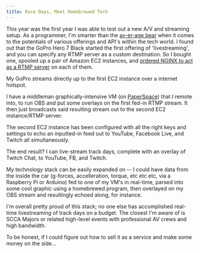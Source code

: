 ```yaml
---
title: Race Days, Meet Homebrewed Tech
---
```


This year was the first year I was able to test out a new A/V and streaming setup. As a programmer, I'm smarter than the [av-er-age  bear](https://www.youtube.com/watch?v=k5AwcMWb1Ns) when it comes to the potentials of various offerings and API's within the tech world. I found out that the GoPro Hero 7 Black started the first offering of 'livestreaming', and you can specify any RTMP server as a custom destination. So I bought one, spooled up a pair of Amazon EC2 instances, and [ordered NGINX to act as a RTMP server](https://obsproject.com/forum/resources/how-to-set-up-your-own-private-rtmp-server-using-nginx.50/) on each of them. 

My GoPro streams directly up to the first EC2 instance over a internet hotspot.

I have a middleman graphically-intensive VM (on [PaperSpace](https://www.paperspace.com/)) that I remote into, to run OBS and put some overlays on the first fed-in RTMP stream. It then just broadcasts said resulting stream out to the second EC2 instance/RTMP server.

The second EC2 instance has been configured with all the right keys and settings to echo an inputted-in feed out to YouTube, Facebook Live, and Twitch all simultaneously. 

The end result? I can live-stream track days, complete with an overlay of Twitch Chat, to YouTube, FB, and Twitch. 

My technology stack can be easily expanded on -- I could have data from the inside the car (g-forces, accelleration, torque, etc etc etc, via a Raspberry Pi or Arduino) fed to one of my VM's in real-time, parsed into some cool graphic using a homebrewed program, then overlayed on my OBS stream and resultingly echoed along, for instance.

I'm overall pretty proud of this stack; no one else has accomplished real-time livestreaming of track days on a budget. The closest I'm aware of is SCCA Majors or related high-level events with professional AV crews and high bandwidth. 

To be honest, if I could figure out how to sell it as a service and make some money on the side...